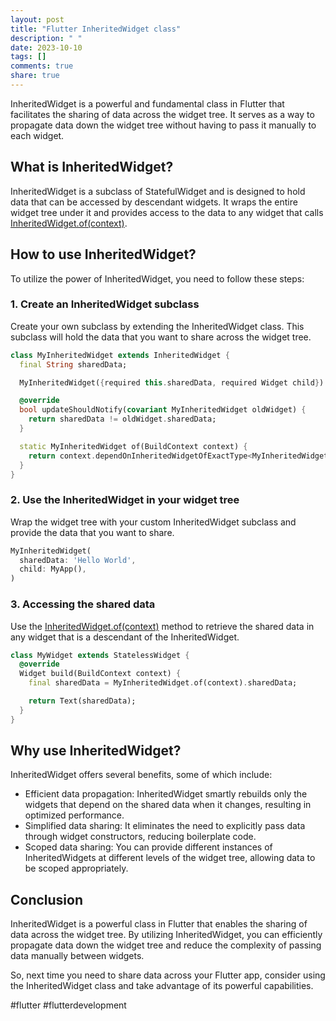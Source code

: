 ```yaml
---
layout: post
title: "Flutter InheritedWidget class"
description: " "
date: 2023-10-10
tags: []
comments: true
share: true
---
```


InheritedWidget is a powerful and fundamental class in Flutter that facilitates the sharing of data across the widget tree. It serves as a way to propagate data down the widget tree without having to pass it manually to each widget.

## What is InheritedWidget?

InheritedWidget is a subclass of StatefulWidget and is designed to hold data that can be accessed by descendant widgets. It wraps the entire widget tree under it and provides access to the data to any widget that calls [InheritedWidget.of(context)](https://api.flutter.dev/flutter/widgets/InheritedWidget/of.html).

## How to use InheritedWidget?

To utilize the power of InheritedWidget, you need to follow these steps:

### 1. Create an InheritedWidget subclass

Create your own subclass by extending the InheritedWidget class. This subclass will hold the data that you want to share across the widget tree.

```dart
class MyInheritedWidget extends InheritedWidget {
  final String sharedData;

  MyInheritedWidget({required this.sharedData, required Widget child}) : super(child: child);

  @override
  bool updateShouldNotify(covariant MyInheritedWidget oldWidget) {
    return sharedData != oldWidget.sharedData;
  }

  static MyInheritedWidget of(BuildContext context) {
    return context.dependOnInheritedWidgetOfExactType<MyInheritedWidget>()!;
  }
}
```

### 2. Use the InheritedWidget in your widget tree

Wrap the widget tree with your custom InheritedWidget subclass and provide the data that you want to share.

```dart
MyInheritedWidget(
  sharedData: 'Hello World',
  child: MyApp(),
)
```

### 3. Accessing the shared data

Use the [InheritedWidget.of(context)](https://api.flutter.dev/flutter/widgets/InheritedWidget/of.html) method to retrieve the shared data in any widget that is a descendant of the InheritedWidget.

```dart
class MyWidget extends StatelessWidget {
  @override
  Widget build(BuildContext context) {
    final sharedData = MyInheritedWidget.of(context).sharedData;

    return Text(sharedData);
  }
}
```

## Why use InheritedWidget?

InheritedWidget offers several benefits, some of which include:

- Efficient data propagation: InheritedWidget smartly rebuilds only the widgets that depend on the shared data when it changes, resulting in optimized performance.
- Simplified data sharing: It eliminates the need to explicitly pass data through widget constructors, reducing boilerplate code.
- Scoped data sharing: You can provide different instances of InheritedWidgets at different levels of the widget tree, allowing data to be scoped appropriately.

## Conclusion

InheritedWidget is a powerful class in Flutter that enables the sharing of data across the widget tree. By utilizing InheritedWidget, you can efficiently propagate data down the widget tree and reduce the complexity of passing data manually between widgets.

So, next time you need to share data across your Flutter app, consider using the InheritedWidget class and take advantage of its powerful capabilities.

#flutter #flutterdevelopment